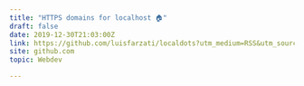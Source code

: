 ```yaml
---
title: "HTTPS domains for localhost 🏠"
draft: false
date: 2019-12-30T21:03:00Z
link: https://github.com/luisfarzati/localdots?utm_medium=RSS&utm_source=hune
site: github.com
topic: Webdev  

---
```

